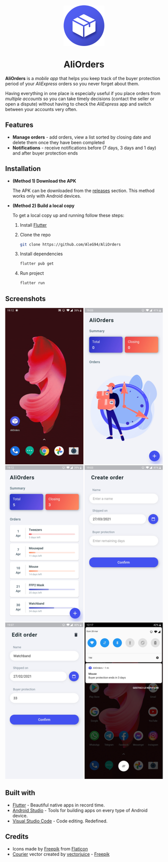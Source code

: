 <br>
<p align="center">
  <img src="assets/img/logo.png" width="130">
</p>
<h1 align="center">AliOrders</h1>

**AliOrders** is a *mobile app* that helps you keep track of the buyer protection period of your *AliExpress* orders so you never forget about them. 

Having everything in one place is especially useful if you place orders from *multiple accounts* so you can take timely decisions (contact the seller or open a dispute) without having to check the *AliExpress* app and switch between your accounts very often.

## Features

* **Manage orders** - add orders, view a list sorted by closing date and delete them once they have been completed
* **Notifications** - receive notifications before (7 days, 3 days and 1 day) and after buyer protection ends

## Installation

* **(Method 1) Download the APK** 

    The APK can be downloaded from the [releases](https://github.com/AleG94/AliOrders/releases) section. This method works only with Android devices. 

* **(Method 2) Build a local copy** 

    To get a local copy up and running follow these steps:

    1. Install [Flutter](https://flutter.dev/docs/get-started/install)

    2. Clone the repo
        ```sh
        git clone https://github.com/AleG94/AliOrders
        ```

    3. Install dependencies
        ```sh
        flutter pub get
        ```

    4. Run project
        ```sh
        flutter run
        ```


## Screenshots

<p>
    <img src="screenshots/launch.gif" width="250">
    <img src="screenshots/home_empty.jpg" width="250">
    <img src="screenshots/home.jpg" width="250">
    <img src="screenshots/create_order.jpg" width="250">
    <img src="screenshots/edit_order.jpg" width="250">
    <img src="screenshots/notification.jpg" width="250">
</p>

## Built with

- [Flutter](https://flutter.dev/) - Beautiful native apps in record time.
- [Android Studio](https://developer.android.com/studio/index.html/) - Tools for building apps on every type of Android device.
- [Visual Studio Code](https://code.visualstudio.com/) - Code editing. Redefined.

## Credits

- <div>Icons made by <a href="https://www.freepik.com">Freepik</a> from <a href="https://www.flaticon.com/">Flaticon</a></div>
- <div><a href="https://www.freepik.com/vectors/business">Courier</a> vector created by <a href="https://www.freepik.com/vectorjuice">vectorjuice</a> - <a href="https://www.freepik.com">Freepik</div>

